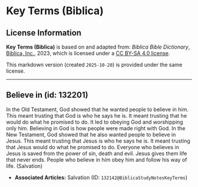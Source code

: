 # Key Terms (Biblica)

## License Information

**Key Terms (Biblica)** is based on and adapted from: _Biblica Bible Dictionary_, [Biblica, Inc.](https://www.biblica.com/), 2023, which is licensed under a [CC BY-SA 4.0 license](https://creativecommons.org/licenses/by-sa/4.0/legalcode.en).

This markdown version (created `2025-10-20`) is provided under the same license.



--------------------------------

## Believe in (id: 132201)

In the Old Testament, God showed that he wanted people to believe in him. This meant trusting that God is who he says he is. It meant trusting that he would do what he promised to do. It led to obeying God and worshipping only him. Believing in God is how people were made right with God. In the New Testament, God showed that he also wanted people to believe in Jesus. This meant trusting that Jesus is who he says he is. It meant trusting that Jesus would do what he promised to do. Everyone who believes in Jesus is saved from the power of sin, death and evil. Jesus gives them life that never ends. People who believe in him obey him and follow his way of life. (Salvation)

* **Associated Articles:** Salvation (ID: `132142@BiblicaStudyNotesKeyTerms`)

